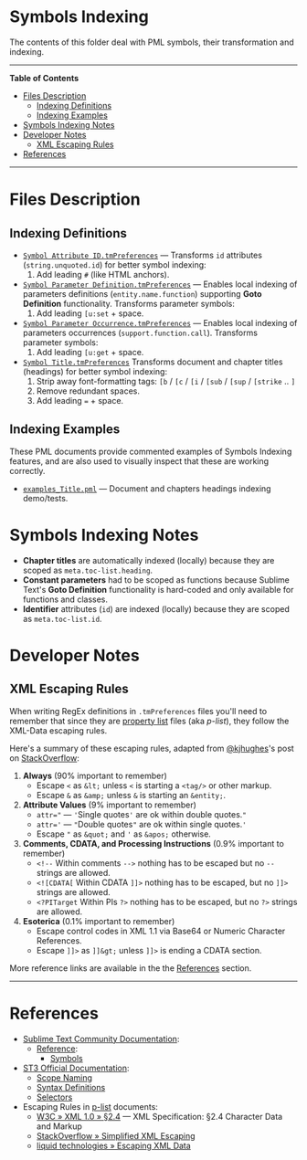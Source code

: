 # Symbols Indexing

The contents of this folder deal with PML symbols, their transformation and indexing.


-----

**Table of Contents**

<!-- MarkdownTOC autolink="true" bracket="round" autoanchor="false" lowercase="only_ascii" uri_encoding="true" levels="1,2,3" -->

- [Files Description](#files-description)
    - [Indexing Definitions](#indexing-definitions)
    - [Indexing Examples](#indexing-examples)
- [Symbols Indexing Notes](#symbols-indexing-notes)
- [Developer Notes](#developer-notes)
    - [XML Escaping Rules](#xml-escaping-rules)
- [References](#references)

<!-- /MarkdownTOC -->

-----

# Files Description

## Indexing Definitions

- [`Symbol Attribute ID.tmPreferences`][ID] — Transforms `id` attributes (`string.unquoted.id`) for better symbol indexing:
    1. Add leading `#` (like HTML anchors).
- [`Symbol Parameter Definition.tmPreferences`][Param Def] — Enables local indexing of parameters definitions (`entity.name.function`) supporting __Goto Definition__ functionality. Transforms parameter symbols:
    1. Add leading `[u:set` + space.
- [`Symbol Parameter Occurrence.tmPreferences`][Param] — Enables local indexing of parameters occurrences (`support.function.call`). Transforms parameter symbols:
    1. Add leading `[u:get` + space.
- [`Symbol Title.tmPreferences`][Ch Title] Transforms document and chapter titles (headings) for better symbol indexing:
    1. Strip away font-formatting tags: `[b` / `[c` / `[i` / `[sub` / `[sup` / `[strike` .. `]`
    2. Remove redundant spaces.
    3. Add leading `=` + space.


## Indexing Examples

These PML documents provide commented examples of Symbols Indexing features, and are also used to visually inspect that these are working correctly.

- [`examples_Title.pml`][eg Ch Title] — Document and chapters headings indexing demo/tests.


# Symbols Indexing Notes

- __Chapter titles__ are automatically indexed (locally) because they are scoped as `meta.toc-list.heading`.
- __Constant parameters__ had to be scoped as functions because Sublime Text's __Goto Definition__ functionality is hard-coded and only available for functions and classes.
- __Identifier__ attributes (`id`) are indexed (locally) because they are scoped as `meta.toc-list.id`.


# Developer Notes

## XML Escaping Rules

When writing RegEx definitions in `.tmPreferences` files you'll need to remember that since they are [property list] files (aka _p-list_), they follow the XML-Data escaping rules.

Here's a summary of these escaping rules, adapted from [@kjhughes]'s post on [StackOverflow][SO XML]:


1. **Always** (90% important to remember)
    + Escape `<` as `&lt;` unless `<` is starting a `<tag/>` or other markup.
    + Escape `&` as `&amp;` unless `&` is starting an `&entity;`.
2. **Attribute Values** (9% important to remember)
    + `attr="` — `'`Single quotes`'` are ok within double quotes.`"`
    + `attr='` — `"`Double quotes`"` are ok within single quotes.`'`
    + Escape `"` as `&quot;` and `'` as `&apos;` otherwise.
3. **Comments, CDATA, and Processing Instructions** (0.9% important to remember)
    + `<!--` Within comments `-->` nothing has to be escaped but no `--` strings are allowed.
    + `<![CDATA[` Within CDATA `]]>` nothing has to be escaped, but no `]]>` strings are allowed.
    + `<?PITarget` Within PIs `?>` nothing has to be escaped, but no `?>` strings are allowed.
4. **Esoterica** (0.1% important to remember)
    + Escape control codes in XML 1.1 via Base64 or Numeric Character References.
    + Escape `]]>` as `]]&gt;` unless `]]>` is ending a CDATA section.

More reference links are available in the the [References] section.

-------------------------------------------------------------------------------

# References

- [Sublime Text Community Documentation]:
    + [Reference]:
        * [Symbols]
- [ST3 Official Documentation]:
    + [Scope Naming]
    + [Syntax Definitions]
    + [Selectors]
- Escaping Rules in [p-list][property list] documents:
    + [W3C » XML 1.0 » §2.4] — XML Specification: §2.4 Character Data and Markup
    + [StackOverflow » Simplified XML Escaping][SO XML]
    + [liquid technologies » Escaping XML Data]

<!-----------------------------------------------------------------------------
                               REFERENCE LINKS
------------------------------------------------------------------------------>

<!-- project files -->

[Ch Title]: ./Symbol%20Title.tmPreferences "View source file"
[ID]: ./Symbol%20Attribute%20ID.tmPreferences "View source file"
[Param Def]: ./Symbol%20Parameter%20Definition.tmPreferences "View source file"
[Param]: ./Symbol%20Parameter%20Occurrence.tmPreferences "View source file"

[eg Ch Title]: ./examples_Title.pml "View PML example source"


<!-- ST3 Official Docs -->

[ST3 Official Documentation]: https://www.sublimetext.com/docs/3/
[Scope Naming]: https://www.sublimetext.com/docs/3/scope_naming.html
[Syntax Definitions]: https://www.sublimetext.com/docs/3/syntax.html
[Selectors]: https://www.sublimetext.com/docs/3/selectors.html

<!-- ST3 Community Docs -->

[Sublime Text Community Documentation]: https://docs.sublimetext.io/

[Reference]: https://docs.sublimetext.io/reference/
[Symbols]: https://docs.sublimetext.io/reference/symbols.html

<!-- p-list/XML -->

[property list]: https://en.wikipedia.org/wiki/Property_list "Wikipedia » Property list"
[W3C » XML 1.0 » §2.4]: https://www.w3.org/TR/xml/#syntax "W3C » XML 1.0 » §2.4 Character Data and Markup"
[liquid technologies » Escaping XML Data]: https://www.liquid-technologies.com/XML/EscapingData.aspx
[SO XML]: https://stackoverflow.com/questions/1091945/what-characters-do-i-need-to-escape-in-xml-documents/46637835#46637835 "StackOverflow » Simplified XML Escaping"

<!-- Internal XRefs -->

[References]: #references "Jump to the 'References' section"

<!-- people -->

[@kjhughes]: https://stackoverflow.com/users/290085/kjhughes "View @kjhughes's profile on StackOverflow"

<!-- EOF -->
